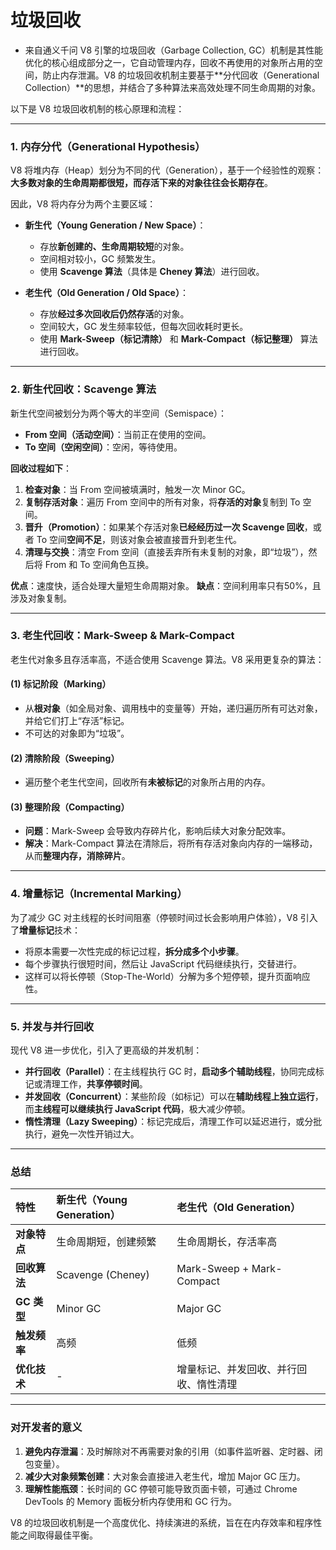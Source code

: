 # 垃圾回收
- 来自通义千问
V8 引擎的垃圾回收（Garbage Collection, GC）机制是其性能优化的核心组成部分之一，它自动管理内存，回收不再使用的对象所占用的空间，防止内存泄漏。V8 的垃圾回收机制主要基于**分代回收（Generational Collection）**的思想，并结合了多种算法来高效处理不同生命周期的对象。

以下是 V8 垃圾回收机制的核心原理和流程：

---

### 1. 内存分代（Generational Hypothesis）
V8 将堆内存（Heap）划分为不同的代（Generation），基于一个经验性的观察：**大多数对象的生命周期都很短，而存活下来的对象往往会长期存在**。

因此，V8 将内存分为两个主要区域：

*   **新生代（Young Generation / New Space）**：
    *   存放**新创建的、生命周期较短**的对象。
    *   空间相对较小，GC 频繁发生。
    *   使用 **Scavenge 算法**（具体是 **Cheney 算法**）进行回收。

*   **老生代（Old Generation / Old Space）**：
    *   存放**经过多次回收后仍然存活**的对象。
    *   空间较大，GC 发生频率较低，但每次回收耗时更长。
    *   使用 **Mark-Sweep（标记清除）** 和 **Mark-Compact（标记整理）** 算法进行回收。

---

### 2. 新生代回收：Scavenge 算法

新生代空间被划分为两个等大的半空间（Semispace）：

*   **From 空间（活动空间）**：当前正在使用的空间。
*   **To 空间（空闲空间）**：空闲，等待使用。

**回收过程如下**：

1.  **检查对象**：当 From 空间被填满时，触发一次 Minor GC。
2.  **复制存活对象**：遍历 From 空间中的所有对象，将**存活的对象**复制到 To 空间。
3.  **晋升（Promotion）**：如果某个存活对象**已经经历过一次 Scavenge 回收**，或者 To 空间**空间不足**，则该对象会被直接晋升到老生代。
4.  **清理与交换**：清空 From 空间（直接丢弃所有未复制的对象，即“垃圾”），然后将 From 和 To 空间角色互换。

**优点**：速度快，适合处理大量短生命周期对象。
**缺点**：空间利用率只有50%，且涉及对象复制。

---

### 3. 老生代回收：Mark-Sweep & Mark-Compact

老生代对象多且存活率高，不适合使用 Scavenge 算法。V8 采用更复杂的算法：

#### (1) 标记阶段（Marking）
*   从**根对象**（如全局对象、调用栈中的变量等）开始，递归遍历所有可达对象，并给它们打上“存活”标记。
*   不可达的对象即为“垃圾”。

#### (2) 清除阶段（Sweeping）
*   遍历整个老生代空间，回收所有**未被标记**的对象所占用的内存。

#### (3) 整理阶段（Compacting）
*   **问题**：Mark-Sweep 会导致内存碎片化，影响后续大对象分配效率。
*   **解决**：Mark-Compact 算法在清除后，将所有存活对象向内存的一端移动，从而**整理内存，消除碎片**。

---

### 4. 增量标记（Incremental Marking）
为了减少 GC 对主线程的长时间阻塞（停顿时间过长会影响用户体验），V8 引入了**增量标记**技术：

*   将原本需要一次性完成的标记过程，**拆分成多个小步骤**。
*   每个步骤执行很短时间，然后让 JavaScript 代码继续执行，交替进行。
*   这样可以将长停顿（Stop-The-World）分解为多个短停顿，提升页面响应性。

---

### 5. 并发与并行回收
现代 V8 进一步优化，引入了更高级的并发机制：

*   **并行回收（Parallel）**：在主线程执行 GC 时，**启动多个辅助线程**，协同完成标记或清理工作，**共享停顿时间**。
*   **并发回收（Concurrent）**：某些阶段（如标记）可以在**辅助线程上独立运行**，而**主线程可以继续执行 JavaScript 代码**，极大减少停顿。
*   **惰性清理（Lazy Sweeping）**：标记完成后，清理工作可以延迟进行，或分批执行，避免一次性开销过大。

---

### 总结

| 特性 | 新生代（Young Generation） | 老生代（Old Generation） |
| :--- | :--- | :--- |
| **对象特点** | 生命周期短，创建频繁 | 生命周期长，存活率高 |
| **回收算法** | Scavenge (Cheney) | Mark-Sweep + Mark-Compact |
| **GC 类型** | Minor GC | Major GC |
| **触发频率** | 高频 | 低频 |
| **优化技术** | - | 增量标记、并发回收、并行回收、惰性清理 |

---

### 对开发者的意义

1.  **避免内存泄漏**：及时解除对不再需要对象的引用（如事件监听器、定时器、闭包变量）。
2.  **减少大对象频繁创建**：大对象会直接进入老生代，增加 Major GC 压力。
3.  **理解性能瓶颈**：长时间的 GC 停顿可能导致页面卡顿，可通过 Chrome DevTools 的 Memory 面板分析内存使用和 GC 行为。

V8 的垃圾回收机制是一个高度优化、持续演进的系统，旨在在内存效率和程序性能之间取得最佳平衡。

